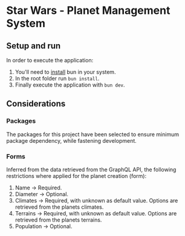 # Star Wars - Planet Management System

## Setup and run
In order to execute the application:
1. You'll need to [install](https://bun.sh/docs/installation) bun in your system.
2. In the root folder run `` bun install ``.
3. Finally execute the application with `` bun dev ``.


## Considerations
### Packages
The packages for this project have been selected to ensure minimum package dependency, while fastening development.

### Forms
Inferred from the data retrieved from the GraphQL API, the following restrictions where applied for the planet creation (form):
1. Name -> Required.
2. Diameter -> Optional.
3. Climates -> Required, with unknown as default value. Options are retrieved from the planets climates.
4. Terrains -> Required, with unknown as default value. Options are retrieved from the planets terrains.
5. Population -> Optional.
